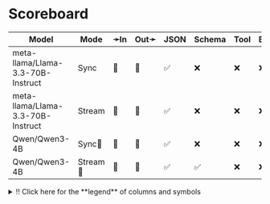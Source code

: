 # Scoreboard

| Model                             | Mode    | ➛In   | Out➛   | JSON | Schema | Tool | Batch | File | Cite | Text | Probs | Limits | Usage | Finish |
| --------------------------------- | ------- | ----- | ------ | ---- | ------ | ---- | ----- | ---- | ---- | ---- | ----- | ------ | ----- | ------ |
| meta-llama/Llama-3.3-70B-Instruct | Sync    | 💬    | 💬     | ✅   | ❌     | ❌   | ❌    | ❌   | ❌   | 🌱📏🛑 | ✅    | ❌     | ✅    | ✅     |
| meta-llama/Llama-3.3-70B-Instruct | Stream  | 💬    | 💬     | ✅   | ❌     | ❌   | ❌    | ❌   | ❌   | 🌱📏🛑 | ✅    | ❌     | ✅    | ✅     |
| Qwen/Qwen3-4B                     | Sync🧠   | 💬    | 💬     | ✅   | ❌     | ❌   | ❌    | ❌   | ❌   | 🌱📏🛑 | ✅    | ✅     | ✅    | ✅     |
| Qwen/Qwen3-4B                     | Stream🧠 | 💬    | 💬     | ✅   | ✅     | ❌   | ❌    | ❌   | ❌   | 🌱📏🛑 | ✅    | ✅     | ✅    | ✅     |
<details>
<summary>‼️ Click here for the **legend** of columns and symbols</summary>

- 🏠: Runs locally.
- Sync:   Runs synchronously, the reply is only returned once completely generated
- Stream: Streams the reply as it is generated. Occasionally less features are supported in this mode
- 🧠: Has chain-of-thought thinking process
    - Both redacted (Anthropic, Gemini) and explicit (Deepseek R1, Qwen3, etc)
    - Some models can be used in both mode. In this case they will have two rows, one with thinking and one
      without. It is frequent that certain functionalities are limited in thinking mode, like tool calling.
- ✅: Implemented and works great
- ❌: Not supported by genai. The provider may support it, but genai does not (yet). Please send a PR to add
  it!
- 💬: Text
- 📄: PDF: process a PDF as input, possibly with OCR
- 📸: Image
    - Input: process an image as input; most providers support PNG, JPG, WEBP and non-animated GIF
    - Output: generate images
- 🎤: Audio
- 🎥: Video: process a video (e.g. MP4) as input or generate a video (e.g. Veo 3)
- 💨: Tool calling is flaky
- 🧐: Tool calling is **not** biased towards the first value in an enum. If the provider doesn't have this, be
  mindful of the order of the values!
- 🌐: Country where the company is located
- JSON and Schema: ability to output JSON in free form, or with a forced schema specified as a Go struct
- Tool: Tool calling, using [genai.ToolDef](https://pkg.go.dev/github.com/maruel/genai#ToolDef)
- Batch: Process asynchronously batches during off peak hours at a discounts
- Text: Text features:
    - '🌱': Seed option for deterministic output
    - '📏': MaxTokens option to cap the amount of returned tokens
    - '🛑': Stop sequence to stop generation when a token is generated
- File: Upload and store large files
- Cite: Citation generation from a provided document, specially useful for RAG
- Probs: Return logprobs to analyse each token probabilities
- Limits: Returns the rate limits, including the remaining quota
</details>
